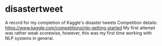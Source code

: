 # disastertweet
A record for my completion of Kaggle's disaster tweets
Competition details: https://www.kaggle.com/competitions/nlp-getting-started
My first attempt was rather weak scorewise, however, this was my first time working with NLP systems in general. 
